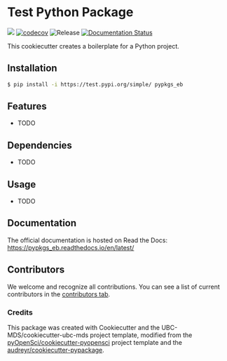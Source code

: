 # Test Python Package 

![](https://github.com/elabandari/pypkgs_eb/workflows/build/badge.svg) [![codecov](https://codecov.io/gh/elabandari/pypkgs_eb/branch/main/graph/badge.svg)](https://codecov.io/gh/elabandari/pypkgs_eb) ![Release](https://github.com/elabandari/pypkgs_eb/workflows/Release/badge.svg) [![Documentation Status](https://readthedocs.org/projects/pypkgs_eb/badge/?version=latest)](https://pypkgs_eb.readthedocs.io/en/latest/?badge=latest)

This cookiecutter creates a boilerplate for a Python project.

## Installation

```bash
$ pip install -i https://test.pypi.org/simple/ pypkgs_eb
```

## Features

- TODO

## Dependencies

- TODO

## Usage

- TODO

## Documentation

The official documentation is hosted on Read the Docs: https://pypkgs_eb.readthedocs.io/en/latest/

## Contributors

We welcome and recognize all contributions. You can see a list of current contributors in the [contributors tab](https://github.com/elabandari/pypkgs_eb/graphs/contributors).

### Credits

This package was created with Cookiecutter and the UBC-MDS/cookiecutter-ubc-mds project template, modified from the [pyOpenSci/cookiecutter-pyopensci](https://github.com/pyOpenSci/cookiecutter-pyopensci) project template and the [audreyr/cookiecutter-pypackage](https://github.com/audreyr/cookiecutter-pypackage).
